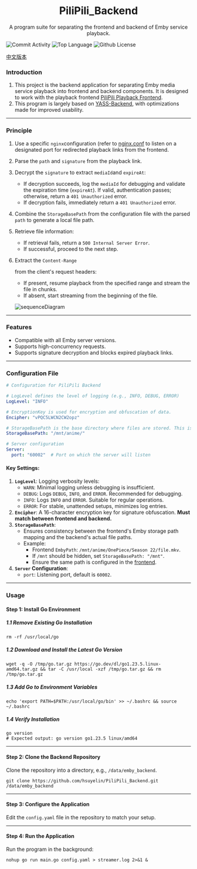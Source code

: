 <h1 align="center">PiliPili_Backend</h1>

<p align="center">A program suite for separating the frontend and backend of Emby service playback.</p>



![Commit Activity](https://img.shields.io/github/commit-activity/m/hsuyelin/PiliPili_Backend/main) ![Top Language](https://img.shields.io/github/languages/top/hsuyelin/PiliPili_Backend) ![Github License](https://img.shields.io/github/license/hsuyelin/PiliPili_Backend)



[中文版本](https://github.com/hsuyelin/PiliPili_Backend/blob/main/README_CN.md)

### Introduction

1. This project is the backend application for separating Emby media service playback into frontend and backend components. It is designed to work with the playback frontend [PiliPili Playback Frontend](https://github.com/hsuyelin/PiliPili_Fronted).
2. This program is largely based on [YASS-Backend](https://github.com/FacMata/YASS-Backend), with optimizations made for improved usability.

------

### Principle

1. Use a specific `nginx`configuration (refer to [nginx.conf](https://github.com/hsuyelin/PiliPili_Backend/blob/main/nginx/nginx.conf) to listen on a designated port for redirected playback links from the frontend.

2. Parse the `path` and `signature` from the playback link.

3. Decrypt the `signature` to extract `mediaId`and `expireAt`:

    - If decryption succeeds, log the `mediaId` for debugging and validate the expiration time (`expireAt`). If valid, authentication passes; otherwise, return a `401 Unauthorized` error.
    - If decryption fails, immediately return a `401 Unauthorized` error.

4. Combine the `StorageBasePath` from the configuration file with the parsed `path` to generate a local file path.

5. Retrieve file information:

    - If retrieval fails, return a `500 Internal Server Error`.
    - If successful, proceed to the next step.

6. Extract the `Content-Range`

   from the client's request headers:

    - If present, resume playback from the specified range and stream the file in chunks.
    - If absent, start streaming from the beginning of the file.

   ![sequenceDiagram](https://github.com/hsuyelin/PiliPili_Backend/blob/main/img/sequenceDiagram.png)

------

### Features

- Compatible with all Emby server versions.
- Supports high-concurrency requests.
- Supports signature decryption and blocks expired playback links.

------

### Configuration File

```yaml
# Configuration for PiliPili Backend

# LogLevel defines the level of logging (e.g., INFO, DEBUG, ERROR)
LogLevel: "INFO"

# EncryptionKey is used for encryption and obfuscation of data.
Encipher: "vPQC5LWCN2CW2opz"

# StorageBasePath is the base directory where files are stored. This is a prefix for the storage paths.
StorageBasePath: "/mnt/anime/"

# Server configuration
Server:
  port: "60002"  # Port on which the server will listen
```

#### Key Settings:

1. **`LogLevel`**: Logging verbosity levels:
    - `WARN`: Minimal logging unless debugging is insufficient.
    - `DEBUG`: Logs `DEBUG`, `INFO`, and `ERROR`. Recommended for debugging.
    - `INFO`: Logs `INFO` and `ERROR`. Suitable for regular operations.
    - `ERROR`: For stable, unattended setups, minimizes log entries.
2. **`Encipher`**: A 16-character encryption key for signature obfuscation. **Must match between frontend and backend.**
3. **`StorageBasePath`**:
    - Ensures consistency between the frontend's Emby storage path mapping and the backend's actual file paths.
    - Example:
        - Frontend `EmbyPath`: `/mnt/anime/OnePiece/Season 22/file.mkv`.
        - If `/mnt` should be hidden, set `StorageBasePath: "/mnt"`.
        - Ensure the same path is configured in the [frontend](https://github.com/hsuyelin/PiliPili_Fronted).
4. **`Server` Configuration**:
    - `port`: Listening port, default is `60002`.

------

### Usage

#### Step 1: Install Go Environment

##### 1.1 Remove Existing Go Installation

```shell
rm -rf /usr/local/go
```

##### 1.2 Download and Install the Latest Go Version

```shell
wget -q -O /tmp/go.tar.gz https://go.dev/dl/go1.23.5.linux-amd64.tar.gz && tar -C /usr/local -xzf /tmp/go.tar.gz && rm /tmp/go.tar.gz
```

##### 1.3 Add Go to Environment Variables

```shell
echo 'export PATH=$PATH:/usr/local/go/bin' >> ~/.bashrc && source ~/.bashrc
```

##### 1.4 Verify Installation

```shell
go version
# Expected output: go version go1.23.5 linux/amd64
```

------

#### Step 2: Clone the Backend Repository

Clone the repository into a directory, e.g., `/data/emby_backend`.

```shell
git clone https://github.com/hsuyelin/PiliPili_Backend.git /data/emby_backend
```

------

#### Step 3: Configure the Application

Edit the `config.yaml` file in the repository to match your setup.

------

#### Step 4: Run the Application

Run the program in the background:

```shell
nohup go run main.go config.yaml > streamer.log 2>&1 &
```